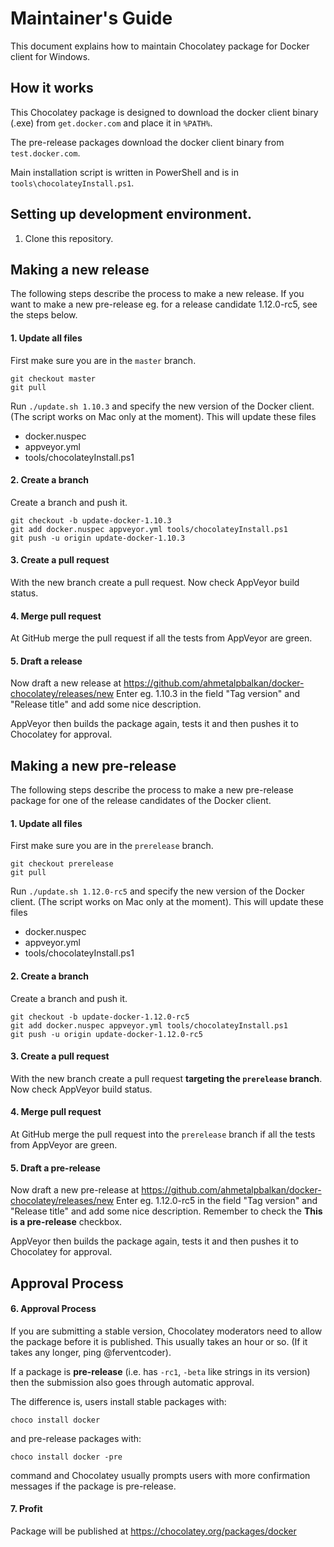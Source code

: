 # Maintainer's Guide

This document explains how to maintain Chocolatey package
for Docker client for Windows.

## How it works

This Chocolatey package is designed to download the docker
client binary (.exe) from `get.docker.com` and place it
in `%PATH%`.

The pre-release packages download the docker client binary from `test.docker.com`.

Main installation script is written in PowerShell and is in
`tools\chocolateyInstall.ps1`.

## Setting up development environment.

1. Clone this repository.

## Making a new release

The following steps describe the process to make a new release. If you want
to make a new pre-release eg. for a release candidate 1.12.0-rc5, see the steps below.

#### 1. Update all files

First make sure you are in the `master` branch.

    git checkout master
    git pull

Run `./update.sh 1.10.3` and specify the new version of the Docker client. (The script works on Mac only at the moment).
This will update these files
  * docker.nuspec
  * appveyor.yml
  * tools/chocolateyInstall.ps1

#### 2. Create a branch

Create a branch and push it.

    git checkout -b update-docker-1.10.3
    git add docker.nuspec appveyor.yml tools/chocolateyInstall.ps1
    git push -u origin update-docker-1.10.3

#### 3. Create a pull request

With the new branch create a pull request. Now check AppVeyor build status.

#### 4. Merge pull request

At GitHub merge the pull request if all the tests from AppVeyor are green.

#### 5. Draft a release

Now draft a new release at https://github.com/ahmetalpbalkan/docker-chocolatey/releases/new
Enter eg. 1.10.3 in the field "Tag version" and "Release title" and add some nice description.

AppVeyor then builds the package again, tests it and then pushes it to Chocolatey for approval.

## Making a new pre-release

The following steps describe the process to make a new pre-release package
for one of the release candidates of the Docker client.

#### 1. Update all files

First make sure you are in the `prerelease` branch.

    git checkout prerelease
    git pull

Run `./update.sh 1.12.0-rc5` and specify the new version of the Docker client. (The script works on Mac only at the moment).
This will update these files
  * docker.nuspec
  * appveyor.yml
  * tools/chocolateyInstall.ps1

#### 2. Create a branch

Create a branch and push it.

    git checkout -b update-docker-1.12.0-rc5
    git add docker.nuspec appveyor.yml tools/chocolateyInstall.ps1
    git push -u origin update-docker-1.12.0-rc5

#### 3. Create a pull request

With the new branch create a pull request **targeting the `prerelease` branch**.
Now check AppVeyor build status.

#### 4. Merge pull request

At GitHub merge the pull request into the `prerelease` branch if all the tests
from AppVeyor are green.

#### 5. Draft a pre-release

Now draft a new pre-release at https://github.com/ahmetalpbalkan/docker-chocolatey/releases/new
Enter eg. 1.12.0-rc5 in the field "Tag version" and "Release title" and add some nice description.
Remember to check the **This is a pre-release** checkbox.

AppVeyor then builds the package again, tests it and then pushes it to Chocolatey for approval.

## Approval Process

#### 6. Approval Process

If you are submitting a stable version, Chocolatey moderators need to
allow the package before it is published. This usually takes an hour or
so. (If it takes any longer, ping @ferventcoder).

If a package is **pre-release** (i.e. has `-rc1`, `-beta` like strings
in its version) then the submission also goes through automatic approval.

The difference is, users install stable packages with:

    choco install docker

and pre-release packages with:

    choco install docker -pre

command and Chocolatey usually prompts users with more confirmation
messages if the package is pre-release.

#### 7. Profit

Package will be published at https://chocolatey.org/packages/docker
